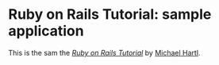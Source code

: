 # Ruby on Rails Tutorial: sample application

This is the sam
the [*Ruby on Rails Tutorial*](http://railstutorial.org/)
by [Michael Hartl](http://michaelhartl.com/).
